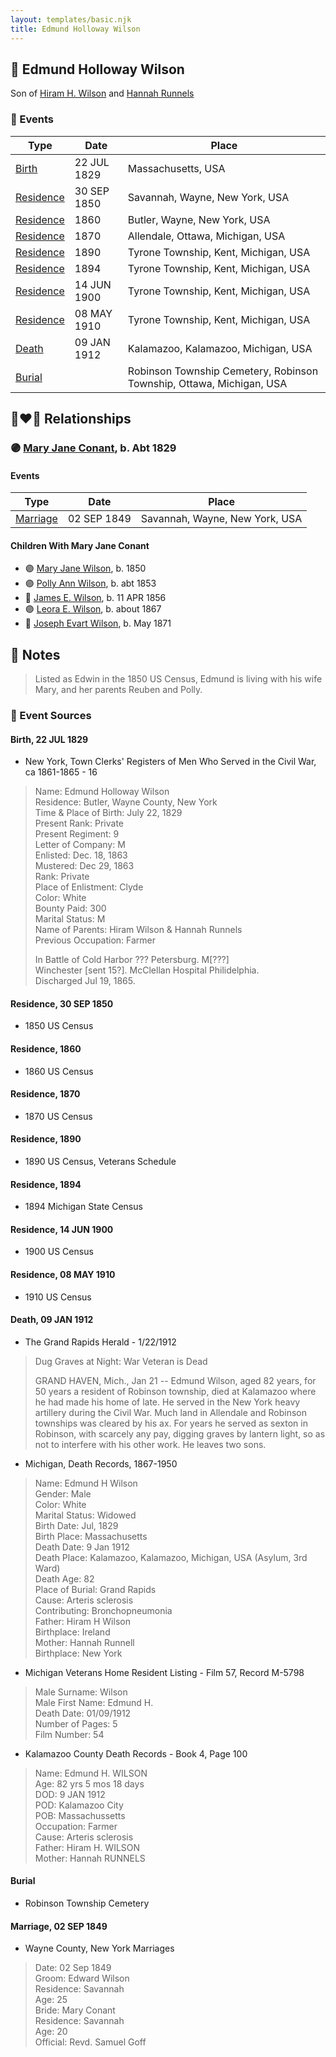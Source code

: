 ```yaml
---
layout: templates/basic.njk
title: Edmund Holloway Wilson
---
```

## 🔵 Edmund Holloway Wilson

Son of [Hiram H. Wilson](/people/8/82044077) and [Hannah Runnels](/people/9/9135776)

### 📆 Events

Type | Date | Place
------ | ------ | ------
[Birth](#event-12118f1e-91e4-466a-8219-12267cbf7ba5) | 22 JUL 1829 | Massachusetts, USA
[Residence](#event-d82b742f-ac6d-4621-839e-cbc5cd2194b5) | 30 SEP 1850 | Savannah, Wayne, New York, USA
[Residence](#event-9dcc80f1-f335-48c9-a1f0-f2746f9d472c) | 1860 | Butler, Wayne, New York, USA
[Residence](#event-6786647e-81e3-494a-a695-8f9a54eeaa09) | 1870 | Allendale, Ottawa, Michigan, USA
[Residence](#event-fec5df0b-605f-48fb-8f4f-47ef3c230110) | 1890 | Tyrone Township, Kent, Michigan, USA
[Residence](#event-667d00eb-ae6d-43a1-b300-980eb40193dd) | 1894 | Tyrone Township, Kent, Michigan, USA
[Residence](#event-d7c262aa-dc11-419f-bc10-04f36ae0eddf) | 14 JUN 1900 | Tyrone Township, Kent, Michigan, USA
[Residence](#event-2a66ff91-7a03-43c1-a0e5-6b7e0375c271) | 08 MAY 1910 | Tyrone Township, Kent, Michigan, USA
[Death](#event-2f47b19a-dbc5-4de0-8905-daeb1ec893f8) | 09 JAN 1912 | Kalamazoo, Kalamazoo, Michigan, USA
[Burial](#event-ea2a34b5-edec-47c7-a7e0-4bb586997f1a) |  | Robinson Township Cemetery, Robinson Township, Ottawa, Michigan, USA

## 👩‍❤️‍👨 Relationships

### 🟣 [Mary Jane Conant](/people/2/27722232), b. Abt 1829

#### Events

Type | Date | Place
------ | ------ | ------
[Marriage](#event-0cce6e9d-f89a-497e-bbc3-82f2dd52e2b9) | 02 SEP 1849 | Savannah, Wayne, New York, USA
#### Children With Mary Jane Conant
* 🟣 [Mary Jane Wilson](/people/6/68306241), b. 1850
* 🟣 [Polly Ann Wilson](/people/9/97244328), b. abt 1853
* 🔵 [James E. Wilson](/people/5/54950695), b. 11 APR 1856
* 🟣 [Leora E. Wilson](/people/2/22233872), b. about 1867
* 🔵 [Joseph Evart Wilson](/people/5/57306025), b. May 1871
## 📝 Notes
>   
  > Listed as Edwin in the 1850 US Census, Edmund is living with his wife Mary, and her parents Reuben and Polly.
### 📰 Event Sources

#### <a id="event-12118f1e-91e4-466a-8219-12267cbf7ba5"></a> Birth, 22 JUL 1829
* New York, Town Clerks' Registers of Men Who Served in the Civil War, ca 1861-1865  - 16
>   
  > Name: Edmund Holloway Wilson  
  > Residence: Butler, Wayne County, New York  
  > Time & Place of Birth: July 22, 1829  
  > Present Rank: Private  
  > Present Regiment: 9  
  > Letter of Company: M  
  > Enlisted: Dec. 18, 1863  
  > Mustered: Dec 29, 1863  
  > Rank: Private   
  > Place of Enlistment: Clyde  
  > Color: White  
  > Bounty Paid: 300  
  > Marital Status: M  
  > Name of Parents: Hiram Wilson & Hannah Runnels  
  > Previous Occupation: Farmer  
  >   
  > In Battle of Cold Harbor ??? Petersburg. M[???]  
  > Winchester [sent 15?]. McClellan Hospital Philidelphia.   
  > Discharged Jul 19, 1865.

#### <a id="event-d82b742f-ac6d-4621-839e-cbc5cd2194b5"></a> Residence, 30 SEP 1850
* 1850 US Census

#### <a id="event-9dcc80f1-f335-48c9-a1f0-f2746f9d472c"></a> Residence, 1860
* 1860 US Census

#### <a id="event-6786647e-81e3-494a-a695-8f9a54eeaa09"></a> Residence, 1870
* 1870 US Census

#### <a id="event-fec5df0b-605f-48fb-8f4f-47ef3c230110"></a> Residence, 1890
* 1890 US Census, Veterans Schedule

#### <a id="event-667d00eb-ae6d-43a1-b300-980eb40193dd"></a> Residence, 1894
* 1894 Michigan State Census

#### <a id="event-d7c262aa-dc11-419f-bc10-04f36ae0eddf"></a> Residence, 14 JUN 1900
* 1900 US Census

#### <a id="event-2a66ff91-7a03-43c1-a0e5-6b7e0375c271"></a> Residence, 08 MAY 1910
* 1910 US Census

#### <a id="event-2f47b19a-dbc5-4de0-8905-daeb1ec893f8"></a> Death, 09 JAN 1912
* The Grand Rapids Herald  - 1/22/1912
>   
  > Dug Graves at Night: War Veteran is Dead  
  >   
  > GRAND HAVEN, Mich., Jan 21 -- Edmund Wilson, aged 82 years, for 50 years a resident of Robinson township, died at Kalamazoo where he had made his home of late. He served in the New York heavy artillery during the Civil War. Much land in Allendale and Robinson townships was cleared by his ax. For years he served as sexton in Robinson, with scarcely any pay, digging graves by lantern light, so as not to interfere with his other work. He leaves two sons.
* Michigan, Death Records, 1867-1950
>   
  > Name: Edmund H Wilson  
  > Gender: Male  
  > Color: White  
  > Marital Status: Widowed  
  > Birth Date: Jul, 1829  
  > Birth Place: Massachusetts  
  > Death Date: 9 Jan 1912  
  > Death Place: Kalamazoo, Kalamazoo, Michigan, USA (Asylum, 3rd Ward)  
  > Death Age: 82  
  > Place of Burial: Grand Rapids  
  > Cause: Arteris sclerosis  
  > Contributing: Bronchopneumonia  
  > Father: Hiram H Wilson  
  > Birthplace: Ireland  
  > Mother: Hannah Runnell  
  > Birthplace: New York
* Michigan Veterans Home Resident Listing  - Film 57, Record M-5798
>   
  > Male Surname: Wilson  
  > Male First Name: Edmund H.  
  > Death Date: 01/09/1912  
  > Number of Pages: 5  
  > Film Number: 54
* Kalamazoo County Death Records  - Book 4, Page 100
>   
  > Name: Edmund H. WILSON  
  > Age: 82 yrs 5 mos 18 days  
  > DOD: 9 JAN 1912  
  > POD: Kalamazoo City  
  > POB: Massachussetts  
  > Occupation: Farmer  
  > Cause: Arteris sclerosis  
  > Father: Hiram H. WILSON  
  > Mother: Hannah RUNNELS

#### <a id="event-ea2a34b5-edec-47c7-a7e0-4bb586997f1a"></a> Burial
* Robinson Township Cemetery
#### <a id="event-0cce6e9d-f89a-497e-bbc3-82f2dd52e2b9"></a> Marriage, 02 SEP 1849
* Wayne County, New York Marriages
>   
  > Date: 02 Sep 1849  
  > Groom: Edward Wilson  
  > Residence: Savannah  
  > Age: 25  
  > Bride: Mary Conant  
  > Residence: Savannah  
  > Age: 20  
  > Official: Revd. Samuel Goff
